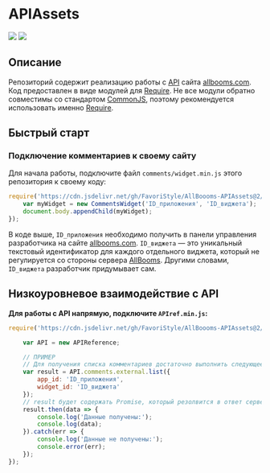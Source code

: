 # APIAssets
[![](https://img.shields.io/badge/KaMeHb__UA-Telegram-%230088cc.svg?longCache=true&style=flat-square)](https://t.me/KaMeHb_UA)
[![](https://data.jsdelivr.com/v1/package/gh/FavoriStyle/AllBoooms-APIAssets/badge)](https://www.jsdelivr.com/package/gh/FavoriStyle/AllBoooms-APIAssets)

## Описание
Репозиторий содержит реализацию работы с [API](https://api.allbooms.com/dev/) сайта [allbooms.com](https://allbooms.com). Код предоставлен в виде модулей для [Require](https://github.com/KaMeHb-UA/require). Не все модули обратно совместимы со стандартом [CommonJS](http://wiki.commonjs.org/wiki/Modules/1.1), поэтому рекомендуется использовать именно [Require](https://github.com/KaMeHb-UA/require).

## Быстрый старт
### Подключение комментариев к своему сайту
Для начала работы, подключите файл `comments/widget.min.js` этого репозитория к своему коду:
```javascript
require('https://cdn.jsdelivr.net/gh/FavoriStyle/AllBoooms-APIAssets@2/comments/widget.min.js').then(CommentsWidget => {
    var myWidget = new CommentsWidget('ID_приложения', 'ID_виджета');
    document.body.appendChild(myWidget);
});
```
В коде выше, `ID_приложения` необходимо получить в панели управления разработчика на сайте [allbooms.com](https://allbooms.com). `ID_виджета` — это уникальный текстовый идентификатор для каждого отдельного виджета, который не регулируется со стороны сервера [AllBooms](https://allbooms.com). Другими словами, `ID_виджета` разработчик придумывает сам.

## Низкоуровневое взаимодействие с API
**Для работы с API напрямую, подключите `APIref.min.js`:**
```javascript
require('https://cdn.jsdelivr.net/gh/FavoriStyle/AllBoooms-APIAssets@2/APIref.min.js').then(APIReference => {

    var API = new APIReference;

    // ПРИМЕР
    // Для получения списка комментариев достаточно выполнить следующее (см. https://allbooms.com:3000/AllBoooms/API_Docs/src/layer1/comments.md):
    var result = API.comments.external.list({
        app_id: 'ID_приложения',
        widget_id: 'ID_виджета'
    });
    // result будет содержать Promise, который резолвится в ответ сервера. Если сервер ответил с ненулевым кодом ошибки, то она будет передана клиенту для дальнейшей обработки как любой другой внутренней ошибки JS
    result.then(data => {
        console.log('Данные получены:');
        console.log(data);
    }).catch(err => {
        console.log('Данные не получены:');
        console.error(err);
    });
});
```
